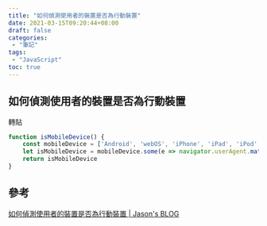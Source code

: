 ```yaml
---
title: "如何偵測使用者的裝置是否為行動裝置"
date: 2021-03-15T09:20:44+08:00
draft: false
categories:
 - "筆記"
tags:
 - "JavaScript"
toc: true
---
```


## 如何偵測使用者的裝置是否為行動裝置
<!-- 簡介 -->
<!--more-->

轉貼 


```javascript
function isMobileDevice() {
    const mobileDevice = ['Android', 'webOS', 'iPhone', 'iPad', 'iPod', 'BlackBerry', 'Windows Phone']
    let isMobileDevice = mobileDevice.some(e => navigator.userAgent.match(e))
    return isMobileDevice
}
```

## 參考 

[如何偵測使用者的裝置是否為行動裝置 | Jason's BLOG](https://tso1158687.github.io/blog/2019/03/10/detect-mobile-device/, "如何偵測使用者的裝置是否為行動裝置 | Jason's BLOG")
